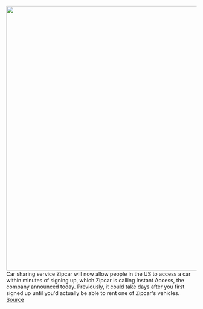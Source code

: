 <img src='https://cdn.vox-cdn.com/thumbor/pdJ-0T2o1o69sIEKH8oupEdWDzY=/0x0:2500x1667/1200x800/filters:focal(1050x634:1450x1034)/cdn.vox-cdn.com/uploads/chorus_image/image/66794456/flashstock_pr_opening_door.0.jpg' width='700px' /><br/>
Car sharing service Zipcar will now allow people in the US to access a car within minutes of signing up, which Zipcar is calling Instant Access, the company announced today. Previously, it could take days after you first signed up until you'd actually be able to rent one of Zipcar's vehicles.
<a href='https://www.theverge.com/2020/5/13/21257995/zipcar-instant-access-car-within-minutes-smartphone'> Source <a/>